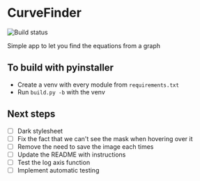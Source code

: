 # CurveFinder

![Build status](https://github.com/BrunoB81HK/CurveFinder/actions/workflows/build_and_release.yml/badge.svg)

Simple app to let you find the equations from a graph

## To build with pyinstaller

- Create a venv with every module from `requirements.txt`
- Run `build.py -b` with the venv

## Next steps
- [ ] Dark stylesheet
- [ ] Fix the fact that we can't see the mask when hovering over it
- [ ] Remove the need to save the image each times
- [ ] Update the README with instructions
- [ ] Test the log axis function
- [ ] Implement automatic testing
